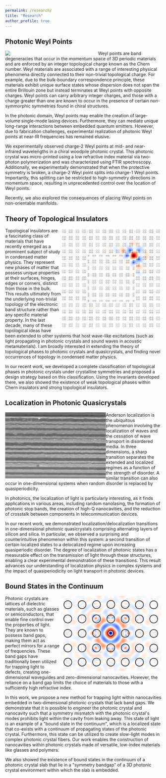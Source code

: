 ```yaml
---
permalink: /research/
title: "Research"
author_profile: true
---
```


## Photonic Weyl Points
<img align="left" img src="./images/profile.png" width="300">
Weyl points are band degeneracies that occur in the momentum space of 3D periodic materials and are enforced by an integer topological charge known as the Chern number. Weyl materials are associated with a range of interesting physical phenomena directly connected to their non-trivial topological charge. For example, due to the bulk-boundary correspondence principle, these materials exhibit unique surface states whose dispersion does not span the entire Brillouin zone but instead terminates at Weyl points with opposite charges. Weyl points can carry arbitrary integer charges, and those with a charge greater than one are known to occur in the presence of certain non-symmorphic symmetries found in chiral structures.

In the photonic domain, Weyl points may enable the creation of large-volume single-mode lasing devices. Furthermore, they can mediate unique long-range interactions between embedded quantum emitters. However, due to fabrication challenges, experimental realization of photonic Weyl points at near-IR frequencies has remained elusive.

We experimentally observed charge-2 Weyl points at mid- and near-infrared wavelengths in a chiral woodpile photonic crystal. This photonic crystal was micro-printed using a low refractive index material via two-photon polymerization and was characterized using FTIR spectroscopy. Additionally, we experimentally demonstrated that when the protective symmetry is broken, a charge-2 Weyl point splits into charge-1 Weyl points. Importantly, this splitting can be restricted to high-symmetry directions in momentum space, resulting in unprecedented control over the location of Weyl points.

Recently, we also explored the consequences of placing Weyl points on non-orientable manifolds.

## Theory of Topological Insulators
<img align="right" img src="/images/HOTI.gif" width="325">
Topological insulators are a fascinating class of materials that have recently emerged as a prominent subject of study in condensed matter physics. They represent new phases of matter that possess unique properties at their surfaces, hinges, edges or corners, distinct from those in the bulk. This results ultimately from the underlying non-trivial topology of the electronic band structure rather than any specific material property. In the last decade, many of these topological ideas have been extended to other systems that host wave-like excitations (such as light propagating in photonic crystals and sound waves in acoustic metamaterials). I am broadly interested in extending the theory of topological phases to photonic crystals and quasicrystals, and finding novel occurrences of topology in condensed matter physics.

In our recent work, we developed a complete classification of topological phases in photonic crystals under crystalline symmetries and proposed a design strategy based on this classification. Using the invariants developed there, we also showed the existence of weak topological phases within Chern insulators and strong topological insulators.

## Localization in Photonic Quasicrystals
<img align="left" img src="/images/PhQC.png" width="325">
Anderson localization is the ubiquitous phenomenon involving the localization of waves and the cessation of wave transport in disordered media. In three dimensions, a sharp transition separates the extended and localized regimes as a function of the strength of disorder. A similar transition can also occur in one-dimensional systems when random disorder is replaced by quasiperiodicity.

In photonics, the localization of light is particularly interesting, as it finds applications in various areas, including random nanolasing, the formation of photonic stop bands, the creation of high-Q nanocavities, and the reduction of crosstalk between components in telecommunication devices.

In our recent work, we demonstrated localization/delocalization transitions in one-dimensional photonic quasicrystals comprising alternating layers of silicon and silica. In particular, we observed a surprising and counterintuitive phenomenon within this system: a second transition of certain localized states to a delocalized regime upon increasing quasiperiodic disorder. The degree of localization of photonic states has a measurable effect on the transmission of light through these structures, enabling a clear experimental demonstration of these transitions. This result advances our understanding of localization physics in complex systems and the impact of quasiperiodicity on light transport in photonic devices.

## Bound States in the Continuum
<img align="right" img src="/images/BIC.png" width="325">
Photonic crystals are lattices of dielectric materials, such as glasses or semiconductors, that enable fine control over the properties of light. They are known to possess band gaps, making them act as perfect mirrors for a range of frequencies. These band gaps have traditionally been utilized for trapping light to defects, creating one-dimensional waveguides and zero-dimensional nanocavities. However, the reliance on a band gap limits the choice of materials to those with a sufficiently high refractive index.

In this work, we propose a new method for trapping light within nanocavities embedded in two-dimensional photonic crystals that lack band gaps. We demonstrate that it is possible to engineer the photonic crystal and nanocavity such that a symmetry mismatch with the photonic crystal's modes prohibits light within the cavity from leaking away. This state of light is an example of a "bound state in the continuum", which is a localized state that co-exists with a continuum of propagating states of the photonic crystal. Furthermore, this state can be utilized to create slow-light modes in complex photonic crystal fibers. Our work enables the construction of nanocavities within photonic crystals made of versatile, low-index materials like glasses and polymers.

We also showed the existence of bound states in the continuum of a photonic crystal slab that lie in a "symmetry bandgap" of  a 3D photonic crystal environment within which the slab is embedded.
